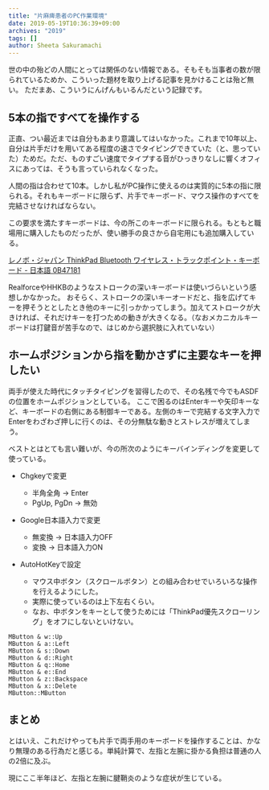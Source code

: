 ```yaml
---
title: "片麻痺患者のPC作業環境"
date: 2019-05-19T10:36:39+09:00
archives: "2019"
tags: []
author: Sheeta Sakuramachi
---
```


世の中の殆どの人間にとっては関係のない情報である。そもそも当事者の数が限られているためか、こういった題材を取り上げる記事を見かけることは殆ど無い。
ただまあ、こういうにんげんもいるんだという記録です。

<!--001-->
<!--more-->

## 5本の指ですべてを操作する

正直、つい最近までは自分もあまり意識してはいなかった。これまで10年以上、自分は片手だけを用いてある程度の速さでタイピングできていた（と、思っていた）ためだ。ただ、ものすごい速度でタイプする音がひっきりなしに響くオフィスにあっては、そうも言っていられなくなった。

人間の指は合わせて10本。しかし私がPC操作に使えるのは実質的に5本の指に限られる。それもキーボードに限らず、片手でキーボード、マウス操作のすべてを完結させなければならない。

この要求を満たすキーボードは、今の所このキーボードに限られる。もともと職場用に購入したものだったが、使い勝手の良さから自宅用にも追加購入している。

[レノボ・ジャパン ThinkPad Bluetooth ワイヤレス・トラックポイント・キーボード - 日本語 0B47181](https://www.amazon.co.jp/gp/product/B00DLK4GQA/ref=ppx_yo_dt_b_asin_title_o00_s00?ie=UTF8&psc=1)

RealforceやHHKBのようなストロークの深いキーボードは使いづらいという感想しかなかった。
おそらく、ストロークの深いキーオードだと、指を広げてキーを押そうととしたとき他のキーに引っかかってしまう。加えてストロークが大きければ、それだけキーを打つための動きが大きくなる。（なおメカニカルキーボードは打鍵音が苦手なので、はじめから選択肢に入れていない）

## ホームポジションから指を動かさずに主要なキーを押したい

両手が使えた時代にタッチタイピングを習得したので、その名残で今でもASDFの位置をホームポジションとしている。
ここで困るのはEnterキーや矢印キーなど、キーボードの右側にある制御キーである。左側のキーで完結する文字入力でEnterをわざわざ押しに行くのは、その分無駄な動きとストレスが増えてしまう。

ベストとはとても言い難いが、今の所次のようにキーバインディングを変更して使っている。

- Chgkeyで変更
  - 半角全角 -> Enter
  - PgUp, PgDn -> 無効

- Google日本語入力で変更
  - 無変換 -> 日本語入力OFF
  - 変換 -> 日本語入力ON

- AutoHotKeyで設定
  - マウス中ボタン（スクロールボタン）との組み合わせでいろいろな操作を行えるようにした。
  - 実際に使っているのは上下左右くらい。
  - なお、中ボタンをキーとして使うためには「ThinkPad優先スクローリング」をオフにしないといけない。
  
```
MButton & w::Up
MButton & a::Left
MButton & s::Down
MButton & d::Right
MButton & q::Home
MButton & e::End
MButton & z::Backspace
MButton & x::Delete
MButton::MButton
```

## まとめ

とはいえ、これだけやっても片手で両手用のキーボードを操作することは、かなり無理のある行為だと感じる。単純計算で、左指と左腕に掛かる負担は普通の人の2倍に及ぶ。

現にここ半年ほど、左指と左腕に腱鞘炎のような症状が生じている。